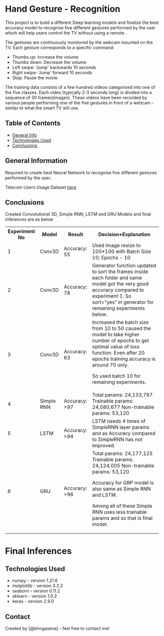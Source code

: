 # Hand Gesture - Recognition

This project is to build a different Deep learning models and finalize the best accuracy model to recognise five different gestures performed by the user which will help users control the TV without using a remote . 

The gestures are continuously monitored by the webcam mounted on the TV. Each gesture corresponds to a specific command:

* Thumbs up:  Increase the volume
* Thumbs down: Decrease the volume
* Left swipe: 'Jump' backwards 10 seconds
* Right swipe: 'Jump' forward 10 seconds  
* Stop: Pause the movie

The training data consists of a few hundred videos categorised into one of the five classes. Each video (typically 2-3 seconds long) is divided into a sequence of 30 frames(images). These videos have been recorded by various people performing one of the five gestures in front of a webcam - similar to what the smart TV will use. 

     
## Table of Contents
* [General Info](#general-information)
* [Technologies Used](#technologies-used)
* [Conclusions](#conclusions)

## General Information
Required to create best Neural Network to recognise five different gestures performed by the user.

Telecom Users Usage Dataset [here](https://drive.google.com/uc?id=1ehyrYBQ5rbQQe6yL4XbLWe3FMvuVUGiL)

## Conclusions
Created  Convolutional 3D, Simple RNN, LSTM and GRU Models and final inferences are as below

<table>
     <tr>
          <th>Experiment No</th>
          <th>Model</th>
          <th>Result</th>
          <th>Decision+Explanation</th>          
     </tr>
     <tr><td>1</td><td>Conv3D</td><td>Accuracy: 55</td><td>Used Image resize to 100*100 with Batch Size 10; Epochs - 10</td></tr>
     <tr><td>2</td><td>Conv3D</td><td>Accuracy: 78</td><td>Generator function updated to sort the frames inside each folder and same model got the very good accuracy compared to experiment 1.
So sort=”yes” in generator for remaining experiments below.
</td></tr>
     <tr><td>3</td><td>Conv3D</td><td>Accuracy: 63</td><td>Increased the batch size from 10 to 50 caused the model to take higher number of epochs to get optimal value of loss function. Even after 20 epochs training accuracy is around 70 only.

So used batch 10 for remaining experiments. 
</td></tr>
     <tr><td>4</td><td>Simple RNN</td><td>Accuracy: >97</td><td>Total params: 24,133,797
Trainable params: 24,080,677
Non-trainable params: 53,120
</td></tr>
     <tr><td>5</td><td>LSTM</td><td>Accuracy: >94</td><td>LSTM needs 4 times of SimpleRNN layer params and as Accuracy compared to SimpleRNN has not improved.</td></tr>
     <tr><td>6</td><td>GRU</td><td>Accuracy: >96</td><td>Total params: 24,177,125
Trainable params: 24,124,005
Non-trainable params: 53,120

Accuracy for GRP model is also same as Simple RNN and LSTM.

Among all of these Simple RNN uses less trainable params and so that is final model.
</td></tr>
</table>
                         
# Final Inferences

## Technologies Used
- numpy - version 1.21.6
- matplotlib - version 3.2.2
- seaborn - version 0.11.2
- sklearn - version 1.0.2
- keras - version 2.9.0

## Contact
Created by [@bhogasena] - feel free to contact me!


<!-- Optional -->
<!-- ## License -->
<!-- This project is open source and available under the [... License](). -->

<!-- You don't have to include all sections - just the one's relevant to your project -->

